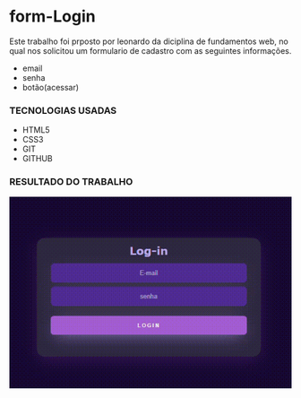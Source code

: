 # form-Login

Este trabalho foi prposto por leonardo da diciplina de fundamentos web, no qual nos solicitou um formulario de cadastro com as seguintes informações.

* email 
* senha 
* botão(acessar)
 
### TECNOLOGIAS USADAS 

* HTML5
* CSS3 
* GIT
* GITHUB


### RESULTADO DO TRABALHO
![Login](img/euqfiz.gif)




